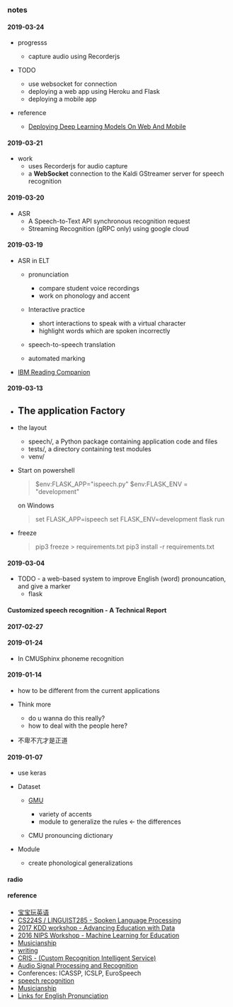 
### notes 

#### 2019-03-24 
* progresss
  - capture audio using Recorderjs 
  

* TODO
  - use websocket for connection
  - deploying a web app using Heroku and Flask
  - deploying a mobile app

* reference
  - [Deploying Deep Learning Models On Web And Mobile](https://reshamas.github.io/deploying-deep-learning-models-on-web-and-mobile/)

#### 2019-03-21 
* work 
  - uses Recorderjs for audio capture 
  - a **WebSocket** connection to the Kaldi GStreamer server for speech recognition 

#### 2019-03-20 
* ASR 
  - A Speech-to-Text API synchronous recognition request
  - Streaming Recognition (gRPC only) using google cloud

#### 2019-03-19 
* ASR in ELT 
  - pronunciation 
    + compare student voice recordings 
    + work on phonology and accent 
  - Interactive practice  
    + short interactions to speak with a virtual character 
    + highlight words which are spoken incorrectly 

  - speech-to-speech translation 
  - automated marking 

* [IBM Reading Companion](http://www-07.ibm.com/ibm/hk/community/readingcompanion.html)


#### 2019-03-13 
* The application Factory 
    - 

* the layout 
    - speech/, a Python package containing application code and files 
    - tests/, a directory containing test modules 
    - venv/ 

* Start
  on powershell
  >  $env:FLASK_APP="ispeech.py" 
  >  $env:FLASK_ENV = "development"
  > 
  on Windows  
  > set FLASK_APP=ispeech 
  > set FLASK_ENV=development 
  > flask run 

* freeze 
  > pip3 freeze > requirements.txt
  > pip3 install -r requirements.txt

#### 2019-03-04 
* TODO - a web-based system to improve English (word) pronouncation, and give a marker 
  - flask 

#### Customized speech recognition - A Technical Report

#### 2017-02-27 

#### 2019-01-24 
* In CMUSphinx phoneme recognition 

#### 2019-01-14 
* how to be different from the current applications 

* Think more
    - do u wanna do this really?
    - how to deal with the people here?

* 不卑不亢才是正道

#### 2019-01-07 
* use keras 

* Dataset 
   - [GMU](https://www.kaggle.com/rtatman/speech-accent-archive#recordings.zip) 
     + variety of accents 
     + module to generalize the rules <- the differences 

   - CMU pronouncing dictionary

* Module
   - create phonological generalizations 


#### radio

#### reference
* [宝宝玩英语](http://www.babyfs.cn/about.html)
* [CS224S / LINGUIST285 - Spoken Language Processing](http://web.stanford.edu/class/cs224s/syllabus.html)
* [2017 KDD workshop - Advancing Education with Data](http://ml4ed.cc/2017-kdd-workshop/)
* [2016 NIPS Workshop - Machine Learning for Education](http://ml4ed.cc/2016-nips-workshop/)
* [Musicianship](https://www.coursera.org/learn/develop-your-musicianship/home/welcome)
* [writing](https://www.coursera.org/learn/introduction-to-research-for-essay-writing)
* [CRIS - (Custom Recognition Intelligent Service)](https://westus.cris.ai/Home/CustomSpeech)
* [Audio Signal Processing and Recognition](http://mirlab.org/jang/books/audioSignalProcessing/)
* Conferences: ICASSP, ICSLP, EuroSpeech
* [speech recognition](https://cmusphinx.github.io/wiki/tutorial/)
* [Musicianship](https://www.coursera.org/learn/develop-your-musicianship/home/welcome)
* [Links for English Pronunciation](https://www.ilc.cuhk.edu.hk/EN/ENResources/Speaking_Pronun.aspx)
